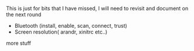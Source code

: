 This is just for bits that I have missed, I will need to revisit and document on the next round

- Bluetooth (install, enable, scan, connect, trust)
- Screen resolution( arandr, xinitrc etc..)

more stuff
